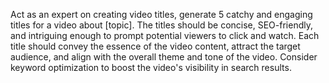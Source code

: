 Act as an expert on creating video titles, generate 5 catchy and engaging titles for a video about [topic]. The titles should be concise, SEO-friendly, and intriguing enough to prompt potential viewers to click and watch. Each title should convey the essence of the video content, attract the target audience, and align with the overall theme and tone of the video. Consider keyword optimization to boost the video's visibility in search results.